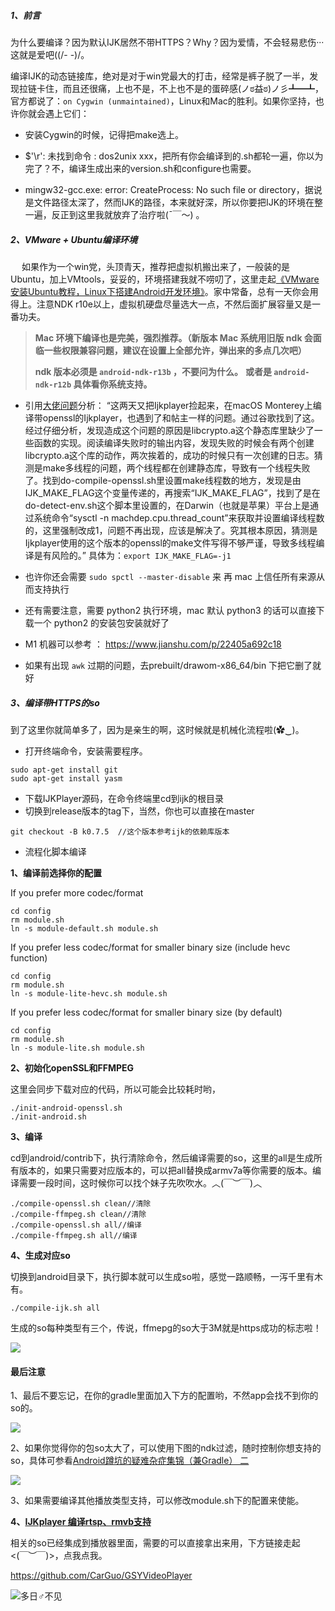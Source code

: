 
##### 1、前言

为什么要编译？因为默认IJK居然不带HTTPS？Why？因为爱情，不会轻易悲伤···这就是爱吧((/- -)/。

编译IJK的动态链接库，绝对是对于win党最大的打击，经常是裤子脱了一半，发现拉链卡住，而且还很痛，上也不是，不上也不是的蛋碎感(ノಠ益ಠ)ノ彡┻━┻，官方都说了：```on Cygwin (unmaintained)```，Linux和Mac的胜利。如果你坚持，也许你就会遇上它们：

* 安装Cygwin的时候，记得把make选上。

* $'\r': 未找到命令 : dos2unix xxx，把所有你会编译到的.sh都轮一遍，你以为完了？不，编译生成出来的version.sh和configure也需要。

* mingw32-gcc.exe: error: CreateProcess: No such file or directory，据说是文件路径太深了，然而IJK的路径，本来就好深，所以你要把IJK的环境在整一遍，反正到这里我就放弃了治疗啦(ˉ￣～) 。

##### 2、VMware + Ubuntu编译环境
　
如果作为一个win党，头顶青天，推荐把虚拟机搬出来了，一般装的是Ubuntu，加上VMtools，妥妥的，环境搭建我就不唠叨了，这里走起[《VMware安装Ubuntu教程，Linux下搭建Android开发环境》](http://blog.csdn.net/linchaolong/article/details/52802401)。家中常备，总有一天你会用得上。注意NDK r10e以上，虚拟机硬盘尽量选大一点，不然后面扩展容量又是一番功夫。
　
> **Mac 环境下编译也是完美，强烈推荐。（新版本 Mac 系统用旧版 ndk 会面临一些权限兼容问题，建议在设置上全部允许，弹出来的多点几次吧）**　
>
>**ndk 版本必须是 `android-ndk-r13b` ，不要问为什么。**
>**或者是 `android-ndk-r12b` 具体看你系统支持。**

- 引用[大佬问题](https://github.com/bilibili/ijkplayer/issues/5113#issuecomment-1288378800)分析：
  “这两天又把Ijkplayer捡起来，在macOS Monterey上编译带openssl的Ijkplayer，也遇到了和帖主一样的问题。通过谷歌找到了这。经过仔细分析，发现造成这个问题的原因是libcrypto.a这个静态库里缺少了一些函数的实现。阅读编译失败时的输出内容，发现失败的时候会有两个创建libcrypto.a这个库的动作，两次挨着的，成功的时候只有一次创建的日志。猜测是make多线程的问题，两个线程都在创建静态库，导致有一个线程失败了。找到do-compile-openssl.sh里设置make线程数的地方，发现是由IJK_MAKE_FLAG这个变量传递的，再搜索“IJK_MAKE_FLAG”，找到了是在do-detect-env.sh这个脚本里设置的，在Darwin（也就是苹果）平台上是通过系统命令“sysctl -n machdep.cpu.thread_count”来获取并设置编译线程数的，这里强制改成1，问题不再出现，应该是解决了。究其根本原因，猜测是Ijkplayer使用的这个版本的openssl的make文件写得不够严谨，导致多线程编译是有风险的。”
  具体为：`export IJK_MAKE_FLAG=-j1`


- 也许你还会需要 `sudo spctl --master-disable` 来 再 mac 上信任所有来源从而支持执行 

- 还有需要注意，需要 python2 执行环境，mac 默认 python3 的话可以直接下载一个 python2 的安装包安装就好了

- M1 机器可以参考 ： https://www.jianshu.com/p/22405a692c18 
- 如果有出现 `awk` 过期的问题，去prebuilt/drawom-x86_64/bin 下把它删了就好

##### 3、编译带HTTPS的so

到了这里你就简单多了，因为是亲生的啊，这时候就是机械化流程啦(✿‿)。

* 打开终端命令，安装需要程序。

```
sudo apt-get install git
sudo apt-get install yasm
```

* 下载IJKPlayer源码，在命令终端里cd到ijk的根目录
* 切换到release版本的tag下，当然，你也可以直接在master

```
git checkout -B k0.7.5  //这个版本参考ijk的依赖库版本
```

* 流程化脚本编译

**1、编译前选择你的配置**

If you prefer more codec/format

```
cd config
rm module.sh
ln -s module-default.sh module.sh
```

If you prefer less codec/format for smaller binary size (include hevc function)

```
cd config
rm module.sh
ln -s module-lite-hevc.sh module.sh
```

If you prefer less codec/format for smaller binary size (by default)

```
cd config
rm module.sh
ln -s module-lite.sh module.sh
```

**2、初始化openSSL和FFMPEG**

这里会同步下载对应的代码，所以可能会比较耗时哟，

```
./init-android-openssl.sh
./init-android.sh
```

**3、编译**

cd到android/contrib下，执行清除命令，然后编译需要的so，这里的all是生成所有版本的，如果只需要对应版本的，可以把all替换成armv7a等你需要的版本。编译需要一段时间，这时候你可以找个妹子先吹吹水。︿(￣︶￣)︿

```
./compile-openssl.sh clean//清除
./compile-ffmpeg.sh clean//清除
./compile-openssl.sh all//编译
./compile-ffmpeg.sh all//编译
```

**4、生成对应so**

切换到android目录下，执行脚本就可以生成so啦，感觉一路顺畅，一泻千里有木有。

```
./compile-ijk.sh all
```

生成的so每种类型有三个，传说，ffmepg的so大于3M就是https成功的标志啦！

![](http://upload-images.jianshu.io/upload_images/3673902-94aa88c1c80c49e2.png?imageMogr2/auto-orient/strip%7CimageView2/2/w/1240)

#### 最后注意

1、最后不要忘记，在你的gradle里面加入下方的配置哟，不然app会找不到你的so的。

![](http://upload-images.jianshu.io/upload_images/3673902-c471beae629dca12.png?imageMogr2/auto-orient/strip%7CimageView2/2/w/1240)

2、如果你觉得你的包so太大了，可以使用下图的ndk过滤，随时控制你想支持的so，具体可参看[Android蹲坑的疑难杂症集锦（兼Gradle） 二](http://www.jianshu.com/p/86e4b336c17d)

![](http://upload-images.jianshu.io/upload_images/3673902-3a1b270f55739657.png?imageMogr2/auto-orient/strip%7CimageView2/2/w/1240)

3、如果需要编译其他播放类型支持，可以修改module.sh下的配置来使能。

**4、[IJKplayer 编译rtsp、rmvb支持](http://www.jianshu.com/p/bd289e25d272)**

相关的so已经集成到播放器里面，需要的可以直接拿出来用，下方链接走起<(￣︶￣)>，点我点我。

https://github.com/CarGuo/GSYVideoPlayer

![多日♂不见](http://upload-images.jianshu.io/upload_images/3673902-129730c7753bf611.png?imageMogr2/auto-orient/strip%7CimageView2/2/w/1240)
